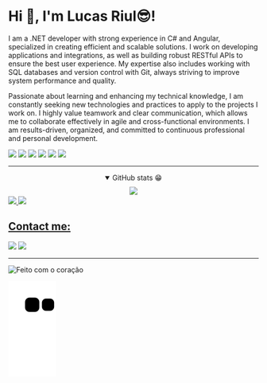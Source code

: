 # Hi 👋, I'm Lucas Riul😎!
I am a .NET developer with strong experience in C# and Angular, specialized in creating efficient and scalable solutions. I work on developing applications and integrations, as well as building robust RESTful APIs to ensure the best user experience. My expertise also includes working with SQL databases and version control with Git, always striving to improve system performance and quality.

Passionate about learning and enhancing my technical knowledge, I am constantly seeking new technologies and practices to apply to the projects I work on. I highly value teamwork and clear communication, which allows me to collaborate effectively in agile and cross-functional environments. I am results-driven, organized, and committed to continuous professional and personal development.

<a href="https://learn.microsoft.com/pt-br/dotnet/"><img height= "35" src= "https://img.shields.io/badge/.NET-5C2D91?style=for-the-badge&logo=.net&logoColor=white"></a>
<a href="https://angular.io/"><img height= "35" src= "https://img.shields.io/badge/Angular-white?style=for-the-badge&logo=angular&logoColor=dd1b16"></a>
<a href="https://developer.mozilla.org/docs/Web/HTML"><img height= "35" src= "https://img.shields.io/badge/HTML5-E34F26?style=for-the-badge&logo=html5&logoColor=white"></a>
<a href="https://developer.mozilla.org/docs/Web/CSS"><img height= "35" src= "https://img.shields.io/badge/CSS3-1572B6?style=for-the-badge&logo=css3&logoColor=white"></a>
<a href="https://www.typescriptlang.org/"><img height= "35" src= "https://img.shields.io/badge/TypeScript-007ACC?style=for-the-badge&logo=typescript&logoColor=white"></a>
<a href="https://git-scm.com/"><img height= "35" src= "https://img.shields.io/badge/Git-F05032?style=for-the-badge&logo=git&logoColor=white"></a>

<hr>
<div align="center">
  <details open>
    <summary style="margin-bottom:10px;">GitHub stats 😁</summary>
    <a href="https://github-readme-streak-stats.herokuapp.com/?user=LucasRiul&theme=monokai-metallian&hide_border=true"><img src="https://github-readme-streak-stats.herokuapp.com/?user=LucasRiul&theme=monokai-metallian&hide_border=true"/></a>
    <div style="display:flex; justify-content: space-between">
      <a href="https://github.com/LucasRiul">
      <img height="180cm" src="https://github-readme-stats.vercel.app/api?username=LucasRiul&show_icons=true&theme=radical&count_private=true&show_icons=true&include_all_commits=true">
      <img height="180cm" src="https://github-readme-stats.vercel.app/api/top-langs/?username=LucasRiul&layout=compact&langs_count=10&theme=radical&include_all_commits=true&count_private=true">
    </div>
  </details>
</div>

## Contact me:

<a target="_blank" href="mailto:lucasriul85@gmail.com?subject=Hello,%20LR%20"><img src="https://img.shields.io/badge/Gmail-D14836?style=for-the-badge&logo=gmail&logoColor=white"></a>
<a target="_blank" href="https://www.linkedin.com/in/lucas-riul-martins-038a5a1b4/"><img src="https://img.shields.io/badge/LinkedIn-0077B5?style=for-the-badge&logo=linkedin&logoColor=white"></a>

<hr>

![Feito com o coração](http://ForTheBadge.com/images/badges/built-with-love.svg)

![Snake animation](https://github.com/LucasRiul/LucasRiul/blob/output/github-contribution-grid-snake.svg)
